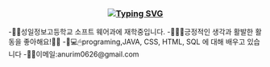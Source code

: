 <div align = "center">

### [![Typing SVG](https://readme-typing-svg.herokuapp.com?font=Lobster&size=40&color=8593F7&background=FFFFFF00&lines=Welcome%2C+my+portfolio)](https://git.io/typing-svg)

</div>
-💛🌈성일정보고등학교 소프트 웨어과에 재학중입니다.
-💚🌼🌹긍정적인 생각과 활발한 활동을 좋아해요!🌹🌼
-💙💻🖱programing,JAVA, CSS, HTML, SQL 에 대해 배우고 있습니다
-💜📧이메일:anurim0626@gmail.com 

